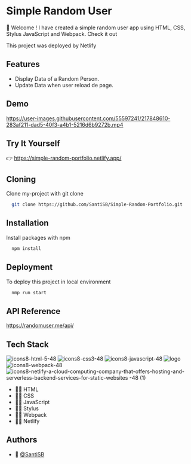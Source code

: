 
# Simple Random User

:wave: Welcome ! I have created a simple random user app using HTML, CSS, Stylus JavaScript and Webpack. Check it out

This project was deployed by Netlify

## Features

- Display Data of a Random Person.
- Update Data when user reload de page.


## Demo




https://user-images.githubusercontent.com/55597241/217848610-283af211-dad5-40f3-a4b1-5216d6b9272b.mp4






## Try It Yourself

:point_right: https://simple-random-portfolio.netlify.app/
## Cloning

Clone my-project with git clone

```bash
  git clone https://github.com/SantiSB/Simple-Random-Portfolio.git
```
## Installation

Install packages with npm

```bash
  npm install
```
    
## Deployment

To deploy this project in local environment

```bash
  nmp run start
```


## API Reference

https://randomuser.me/api/


## Tech Stack

![icons8-html-5-48](https://user-images.githubusercontent.com/55597241/217684664-ff7fd9fe-7585-4fa4-9730-9e36e84c004d.png)
![icons8-css3-48](https://user-images.githubusercontent.com/55597241/217684672-0b43ef76-66b4-4bf2-8db3-47a1032ea6d1.png)
![icons8-javascript-48](https://user-images.githubusercontent.com/55597241/217684680-a256ed1c-bcd9-4506-a16b-41d6cb41356c.png)
![logo](https://user-images.githubusercontent.com/55597241/217846434-a6116541-5845-4563-9102-7ff9a8f55c67.svg)
![icons8-webpack-48](https://user-images.githubusercontent.com/55597241/217846311-615d4731-610e-4bd7-a72d-3bbc96dc0894.png)
![icons8-netlify-a-cloud-computing-company-that-offers-hosting-and-serverless-backend-services-for-static-websites -48 (1)](https://user-images.githubusercontent.com/55597241/217846873-d174aeb4-fbf7-4d28-a3e5-dae6a869231c.png)


- :man_technologist: HTML
- :man_technologist: CSS
- :man_technologist: JavaScript
- :man_technologist: Stylus
- :man_technologist: Webpack
- :man_technologist: Netlify

## Authors

- :robot: [@SantiSB](https://github.com/SantiSB)

